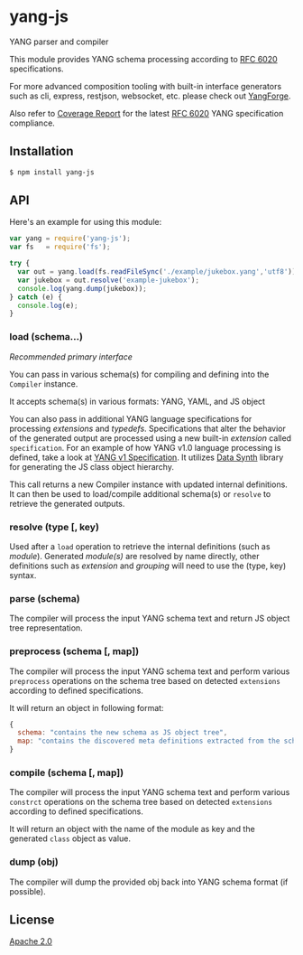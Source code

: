 # yang-js

YANG parser and compiler

This module provides YANG schema processing according to
[RFC 6020](http://tools.ietf.org/html/rfc6020) specifications.

For more advanced composition tooling with built-in interface
generators such as cli, express, restjson, websocket, etc. please
check out [YangForge](https://github.com/saintkepha/yangforge).

Also refer to [Coverage Report](./yang-v1-coverage.md) for the latest
[RFC 6020](http://tools.ietf.org/html/rfc6020) YANG specification
compliance.

## Installation

```bash
$ npm install yang-js
```

## API

Here's an example for using this module:

```js
var yang = require('yang-js');
var fs   = require('fs');

try {
  var out = yang.load(fs.readFileSync('./example/jukebox.yang','utf8'));
  var jukebox = out.resolve('example-jukebox');
  console.log(yang.dump(jukebox));
} catch (e) {
  console.log(e);
}
```

### load (schema...)

*Recommended primary interface*

You can pass in various schema(s) for compiling and defining into the
`Compiler` instance.

It accepts schema(s) in various formats: YANG, YAML, and JS object

You can also pass in additional YANG language specifications for
processing *extensions* and *typedefs*. Specifications that alter the
behavior of the generated output are processed using a new built-in
*extension* called `specification`.  For an example of how YANG v1.0
language processing is defined, take a look at [YANG v1
Specification](./yang-v1-spec.yaml).  It utilizes [Data
Synth](http://github.com/saintkepha/data-synth) library for generating
the JS class object hierarchy.

This call returns a new Compiler instance with updated internal
definitions. It can then be used to load/compile additional schema(s)
or `resolve` to retrieve the generated outputs.

### resolve (type [, key)

Used after a `load` operation to retrieve the internal definitions
(such as *module*). Generated *module(s)* are resolved by name
directly, other definitions such as *extension* and *grouping* will
need to use the (type, key) syntax.

### parse (schema)

The compiler will process the input YANG schema text and return JS
object tree representation.

### preprocess (schema [, map])

The compiler will process the input YANG schema text and perform
various `preprocess` operations on the schema tree based on detected
`extensions` according to defined specifications.

It will return an object in following format:

```js
{
  schema: "contains the new schema as JS object tree",
  map: "contains the discovered meta definitions extracted from the schema"
}
```

### compile (schema [, map])

The compiler will process the input YANG schema text and perform
various `constrct` operations on the schema tree based on detected
`extensions` according to defined specifications.

It will return an object with the name of the module as key and the
generated `class` object as value.

### dump (obj)

The compiler will dump the provided obj back into YANG schema format
(if possible).

## License
  [Apache 2.0](LICENSE)

